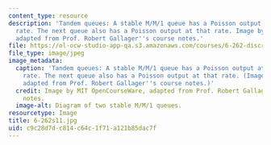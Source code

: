 ```yaml
---
content_type: resource
description: 'Tandem queues: A stable M/M/1 queue has a Poisson output at the input
  rate. The next queue also has a Poisson output at that rate. Image by MIT OpenCourseWare,
  adapted from Prof. Robert Gallager''s course notes.'
file: https://ol-ocw-studio-app-qa.s3.amazonaws.com/courses/6-262-discrete-stochastic-processes-spring-2011/c9c28d7dc814c64c1f71a121b85dac7f_6-262s11.jpg
file_type: image/jpeg
image_metadata:
  caption: 'Tandem queues: A stable M/M/1 queue has a Poisson output at the input
    rate. The next queue also has a Poisson output at that rate. (Image by MIT OpenCourseWare,
    adapted from Prof. Robert Gallager''s course notes.)'
  credit: Image by MIT OpenCourseWare, adapted from Prof. Robert Gallager's course
    notes.
  image-alt: Diagram of two stable M/M/1 queues.
resourcetype: Image
title: 6-262s11.jpg
uid: c9c28d7d-c814-c64c-1f71-a121b85dac7f
---
```

